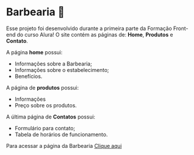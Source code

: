 # Barbearia 💈

Esse projeto foi desenvolvido durante a primeira parte da Formação Front-end do curso Alura! 
O site contém as páginas de: <strong>Home</strong>, <strong>Produtos</strong> e <strong>Contato</strong>.

A página <strong>home</strong> possui: 
<ul>
  <li>Informações sobre a Barbearia;</li>
  <li>Informações sobre o estabelecimento;</li>
  <li>Benefícios.</li>
</ul>
A página de <strong>produtos</strong> possui:
<ul>
  <li>Informações</li>
  <li>Preço sobre os produtos.</li>
</ul>
A última página de <strong>Contatos</strong> possui:
<ul>
  <li>Formulário para contato;</li>
  <li>Tabela de horários de funcionamento.</li>
</ul>

Para acessar a página da Barbearia [Clique aqui](https://vitorazevedoo.github.io/Barbearia/)
